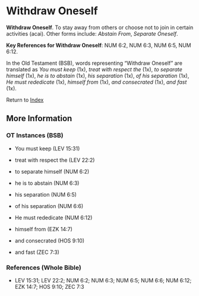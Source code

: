 # Withdraw Oneself
**Withdraw Oneself**. 
To stay away from others or choose not to join in certain activities (acai). 
Other forms include: 
*Abstain From*, *Separate Oneself*. 


**Key References for Withdraw Oneself**: 
NUM 6:2, NUM 6:3, NUM 6:5, NUM 6:12. 


In the Old Testament (BSB), words representing “Withdraw Oneself” are translated as 
*You must keep* (1x), *treat with respect the* (1x), *to separate himself* (1x), *he is to abstain* (1x), *his separation* (1x), *of his separation* (1x), *He must rededicate* (1x), *himself from* (1x), *and consecrated* (1x), *and fast* (1x). 




Return to [Index](00-Index.md)

## More Information

### OT Instances (BSB)

* You must keep (LEV 15:31)

* treat with respect the (LEV 22:2)

* to separate himself (NUM 6:2)

* he is to abstain (NUM 6:3)

* his separation (NUM 6:5)

* of his separation (NUM 6:6)

* He must rededicate (NUM 6:12)

* himself from (EZK 14:7)

* and consecrated (HOS 9:10)

* and fast (ZEC 7:3)



### References (Whole Bible)

* LEV 15:31; LEV 22:2; NUM 6:2; NUM 6:3; NUM 6:5; NUM 6:6; NUM 6:12; EZK 14:7; HOS 9:10; ZEC 7:3



